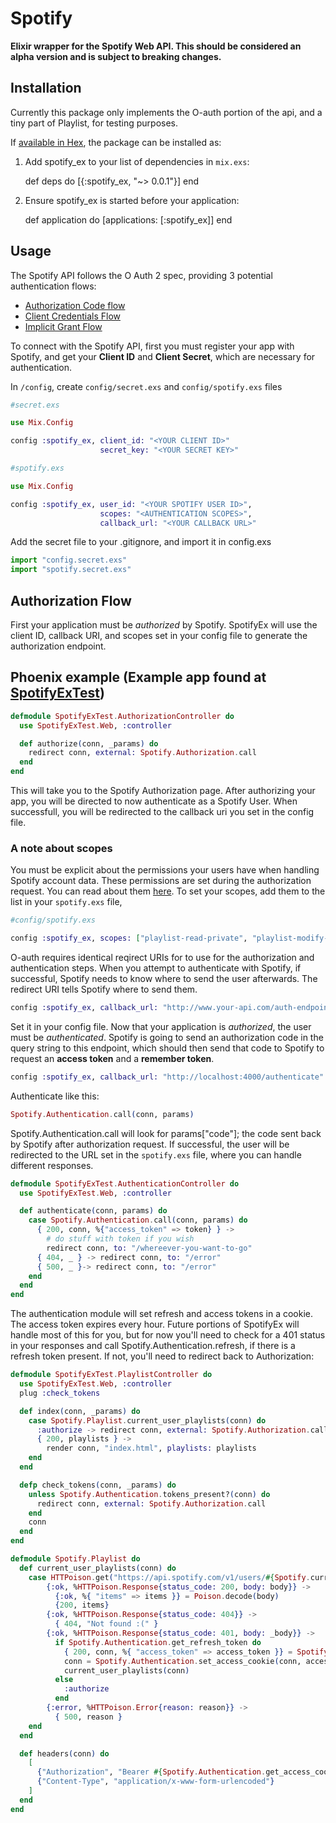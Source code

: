 # Spotify
**Elixir wrapper for the Spotify Web API.  This should be considered an alpha version and is subject to breaking changes.**

## Installation

Currently this package only implements the O-auth portion of the api, and a tiny part of Playlist, for testing purposes.

If [available in Hex](https://hex.pm/docs/publish), the package can be installed as:

  1. Add spotify_ex to your list of dependencies in `mix.exs`:

        def deps do
          [{:spotify_ex, "~> 0.0.1"}]
        end

  2. Ensure spotify_ex is started before your application:

        def application do
          [applications: [:spotify_ex]]
        end

## Usage

The Spotify API follows the O Auth 2 spec, providing 3 potential authentication flows:

- [Authorization Code flow](https://developer.spotify.com/web-api/authorization-guide/#authorization_code_flow)
- [Client Credentials Flow](https://developer.spotify.com/web-api/authorization-guide/#client_credentials_flow)
- [Implicit Grant Flow](https://developer.spotify.com/web-api/authorization-guide/#implicit_grant_flow)

To connect with the Spotify API, first you must register your app with Spotify, and get your **Client ID** and **Client Secret**, which are necessary for authentication.

In ```/config```, create ```config/secret.exs``` and ```config/spotify.exs``` files

```elixir
#secret.exs

use Mix.Config

config :spotify_ex, client_id: "<YOUR CLIENT ID>"
                    secret_key: "<YOUR SECRET KEY>"
```

```elixir
#spotify.exs

use Mix.Config

config :spotify_ex, user_id: "<YOUR SPOTIFY USER ID>",
                    scopes: "<AUTHENTICATION SCOPES>",
                    callback_url: "<YOUR CALLBACK URL>"
```

Add the secret file to your .gitignore,  and import it in config.exs

```elixir
import "config.secret.exs"
import "spotify.secret.exs"
```

## Authorization Flow

First your application must be *authorized* by Spotify. SpotifyEx will use the client ID, callback URI, and scopes set in your config file to generate the authorization endpoint.

## Phoenix example (Example app found at [SpotifyExTest](http://www.github.com/jsncmgs1/spotify_ex_test))

```elixir
defmodule SpotifyExTest.AuthorizationController do
  use SpotifyExTest.Web, :controller

  def authorize(conn, _params) do
    redirect conn, external: Spotify.Authorization.call
  end
end
```

This will take you to the Spotify Authorization page.  After authorizing your app, you will be directed to now authenticate as a Spotify User. When successfull, you will be redirected to the callback uri you set in the config file.


### A note about scopes

You must be explicit about the permissions your users have when handling Spotify account data.  These permissions are set during the authorization request.  You can read about them [here](https://developer.spotify.com/web-api/using-scopes/).
To set your scopes, add them to the list in your ```spotify.exs``` file,

```elixir
#config/spotify.exs

config :spotify_ex, scopes: ["playlist-read-private", "playlist-modify-private" "# more scopes"]
```

O-auth requires identical reqirect URIs for to use for the authorization and authentication steps. When you attempt to authenticate with Spotify, if successful, Spotify needs to know where to send the user afterwards. The redirect URI tells Spotify where to send them.

```elixir
config :spotify_ex, callback_url: "http://www.your-api.com/auth-endpoint"
```

Set it in your config file. Now that your application is *authorized*, the user must be *authenticated*. Spotify is going to send an authorization code in the query string to this endpoint, which should then send that code to Spotify to request an **access token** and a **remember token**.

```elixir
config :spotify_ex, callback_url: "http://localhost:4000/authenticate"
```

Authenticate like this:

```elixir
Spotify.Authentication.call(conn, params)
```

Spotify.Authentication.call will look for params["code"]; the code sent back by Spotify after authorization request. If successful, the user will be redirected to the URL set in the ```spotify.exs``` file, where you can handle different responses.

```elixir
defmodule SpotifyExTest.AuthenticationController do
  use SpotifyExTest.Web, :controller

  def authenticate(conn, params) do
    case Spotify.Authentication.call(conn, params) do
      { 200, conn, %{"access_token" => token} } ->
        # do stuff with token if you wish
        redirect conn, to: "/whereever-you-want-to-go"
      { 404, _ } -> redirect conn, to: "/error"
      { 500, _ }-> redirect conn, to: "/error"
    end
  end
end
```

The authentication module will set refresh and access tokens in a cookie. The access token expires every hour. Future portions of SpotifyEx will handle most of this for you, but for now you'll need to check for a 401 status in your responses and call Spotify.Authentication.refresh, if there is a refresh token present.  If not, you'll need to redirect back to Authorization:

```elixir
defmodule SpotifyExTest.PlaylistController do
  use SpotifyExTest.Web, :controller
  plug :check_tokens

  def index(conn, _params) do
    case Spotify.Playlist.current_user_playlists(conn) do
      :authorize -> redirect conn, external: Spotify.Authorization.call
      { 200, playlists } ->
        render conn, "index.html", playlists: playlists
    end
  end

  defp check_tokens(conn, _params) do
    unless Spotify.Authentication.tokens_present?(conn) do
      redirect conn, external: Spotify.Authorization.call
    end
    conn
  end
end

defmodule Spotify.Playlist do
  def current_user_playlists(conn) do
    case HTTPoison.get("https://api.spotify.com/v1/users/#{Spotify.current_user}/playlists", headers(conn)) do
        {:ok, %HTTPoison.Response{status_code: 200, body: body}} ->
          {:ok, %{ "items" => items }} = Poison.decode(body)
          {200, items}
        {:ok, %HTTPoison.Response{status_code: 404}} ->
          { 404, "Not found :(" }
        {:ok, %HTTPoison.Response{status_code: 401, body: _body}} ->
          if Spotify.Authentication.get_refresh_token do
            { 200, conn, %{ "access_token" => access_token }} = Spotify.Authentication.refresh(conn)
            conn = Spotify.Authentication.set_access_cookie(conn, access_token)
            current_user_playlists(conn)
          else
            :authorize
          end
        {:error, %HTTPoison.Error{reason: reason}} ->
          { 500, reason }
    end
  end

  def headers(conn) do
    [
      {"Authorization", "Bearer #{Spotify.Authentication.get_access_cookie(conn)}"},
      {"Content-Type", "application/x-www-form-urlencoded"}
    ]
  end
end
```
